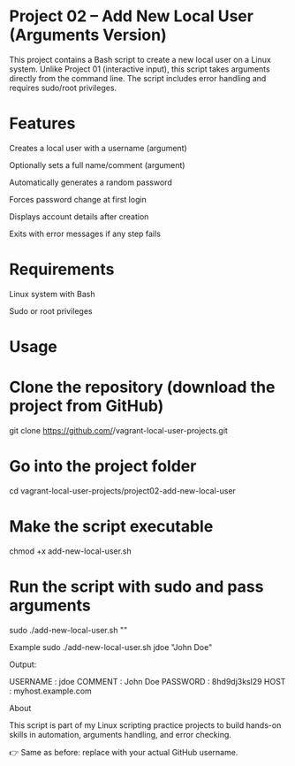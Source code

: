 # Project 02 – Add New Local User (Arguments Version)

This project contains a Bash script to create a new local user on a Linux system.
Unlike Project 01 (interactive input), this script takes arguments directly from the command line.
The script includes error handling and requires sudo/root privileges.

# Features

Creates a local user with a username (argument)

Optionally sets a full name/comment (argument)

Automatically generates a random password

Forces password change at first login

Displays account details after creation

Exits with error messages if any step fails

# Requirements

Linux system with Bash

Sudo or root privileges

# Usage
# Clone the repository (download the project from GitHub)
git clone https://github.com/<your-user>/vagrant-local-user-projects.git

# Go into the project folder
cd vagrant-local-user-projects/project02-add-new-local-user

# Make the script executable
chmod +x add-new-local-user.sh

# Run the script with sudo and pass arguments
sudo ./add-new-local-user.sh <username> "<comment>"

Example
sudo ./add-new-local-user.sh jdoe "John Doe"


Output:

USERNAME : jdoe
COMMENT  : John Doe
PASSWORD : 8hd9dj3ksl29
HOST     : myhost.example.com

About

This script is part of my Linux scripting practice projects to build hands-on skills in automation, arguments handling, and error checking.

👉 Same as before: replace <your-user> with your actual GitHub username.
